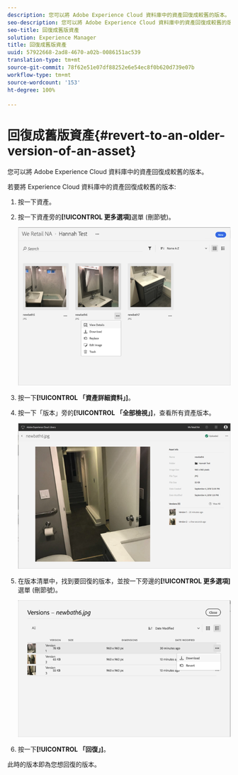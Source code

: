 ```yaml
---
description: 您可以將 Adobe Experience Cloud 資料庫中的資產回復成較舊的版本。
seo-description: 您可以將 Adobe Experience Cloud 資料庫中的資產回復成較舊的版本。
seo-title: 回復成舊版資產
solution: Experience Manager
title: 回復成舊版資產
uuid: 57922668-2ad8-4670-a02b-0086151ac539
translation-type: tm+mt
source-git-commit: 78f62e51e07df88252e6e54ec8f0b620d739e07b
workflow-type: tm+mt
source-wordcount: '153'
ht-degree: 100%

---
```



# 回復成舊版資產{#revert-to-an-older-version-of-an-asset}

您可以將 Adobe Experience Cloud 資料庫中的資產回復成較舊的版本。

若要將 Experience Cloud 資料庫中的資產回復成較舊的版本:

1. 按一下資產。
1. 按一下資產旁的&#x200B;**[!UICONTROL 更多選項]**&#x200B;選單 (刪節號)。

   ![](assets/library_asset_options.png)

1. 按一下&#x200B;**[!UICONTROL 「資產詳細資料」]**。
1. 按一下「版本」旁的&#x200B;**[!UICONTROL 「全部檢視」]**，查看所有資產版本。

   ![](assets/library_details_versions.png)

1. 在版本清單中，找到要回復的版本，並按一下旁邊的&#x200B;**[!UICONTROL 更多選項]**&#x200B;選單 (刪節號)。

   ![](assets/library_versions_download_revert.png)

1. 按一下&#x200B;**[!UICONTROL 「回復」]**。

此時的版本即為您想回復的版本。
